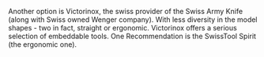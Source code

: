 
Another option is Victorinox, the swiss provider of the Swiss Army Knife (along with Swiss owned Wenger company). With less diversity in the model shapes - two in fact, straight or ergonomic. Victorinox offers a serious selection of embeddable tools. One Recommendation is the SwissTool Spirit (the ergonomic one).